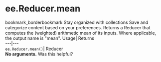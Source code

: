  
#  ee.Reducer.mean
bookmark_borderbookmark Stay organized with collections  Save and categorize content based on your preferences.
Returns a Reducer that computes the (weighted) arithmetic mean of its inputs. Where applicable, the output name is "mean". 
Usage| Returns  
---|---  
`ee.Reducer.mean()`| Reducer  
**No arguments.**
Was this helpful?
